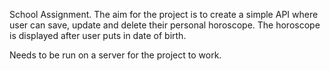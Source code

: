 
School Assignment.
The aim for the project is to create a simple API where user can save, update and delete their personal horoscope.
The horoscope is displayed after user puts in date of birth. 

Needs to be run on a server for the project to work. 




